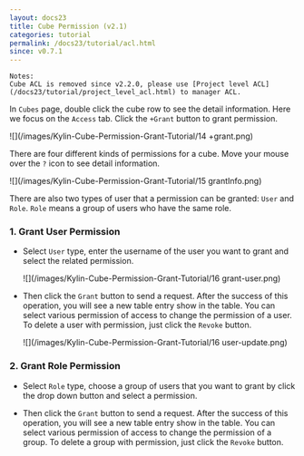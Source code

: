 ```yaml
---
layout: docs23
title: Cube Permission (v2.1)
categories: tutorial
permalink: /docs23/tutorial/acl.html
since: v0.7.1
---
```


```
Notes:
Cube ACL is removed since v2.2.0, please use [Project level ACL](/docs23/tutorial/project_level_acl.html) to manager ACL.
```

In `Cubes` page, double click the cube row to see the detail information. Here we focus on the `Access` tab.
Click the `+Grant` button to grant permission. 

![](/images/Kylin-Cube-Permission-Grant-Tutorial/14 +grant.png)

There are four different kinds of permissions for a cube. Move your mouse over the `?` icon to see detail information. 

![](/images/Kylin-Cube-Permission-Grant-Tutorial/15 grantInfo.png)

There are also two types of user that a permission can be granted: `User` and `Role`. `Role` means a group of users who have the same role.

### 1. Grant User Permission
* Select `User` type, enter the username of the user you want to grant and select the related permission. 

     ![](/images/Kylin-Cube-Permission-Grant-Tutorial/16 grant-user.png)

* Then click the `Grant` button to send a request. After the success of this operation, you will see a new table entry show in the table. You can select various permission of access to change the permission of a user. To delete a user with permission, just click the `Revoke` button.

     ![](/images/Kylin-Cube-Permission-Grant-Tutorial/16 user-update.png)

### 2. Grant Role Permission
* Select `Role` type, choose a group of users that you want to grant by click the drop down button and select a permission.

* Then click the `Grant` button to send a request. After the success of this operation, you will see a new table entry show in the table. You can select various permission of access to change the permission of a group. To delete a group with permission, just click the `Revoke` button.
